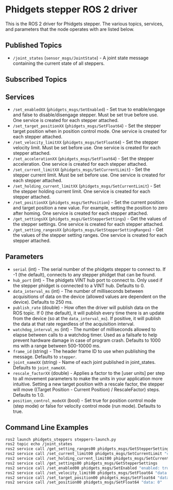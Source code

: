 Phidgets stepper ROS 2 driver
=============================

This is the ROS 2 driver for Phidgets stepper.  The various topics, services, and parameters that the node operates with are listed below.

Published Topics
----------------
* `/joint_states` (`sensor_msgs/JointState`) - A joint state message containing the current state of all steppers.

Subscribed Topics
-----------------

Services
--------
* `/set_enabledXX` (`phidgets_msgs/SetEnabled`) - Set true to enable/engage and false to disable/disengage stepper.  Must be set true before use.  One service is created for each stepper attached.
* `/set_target_positionXX` (`phidgets_msgs/SetFloat64`) - Set the stepper target position when in position control mode.  One service is created for each stepper attached.
* `/set_velocity_limitXX` (`phidgets_msgs/SetFloat64`) - Set the stepper velocity limit.  Must be set before use.  One service is created for each stepper attached.
* `/set_accelerationXX` (`phidgets_msgs/SetFloat64`) - Set the stepper acceleration.  One service is created for each stepper attached.
* `/set_current_limitXX` (`phidgets_msgs/SetCurrentLimit`) - Set the stepper current limit.  Must be set before use.  One service is created for each stepper attached.
* `/set_holding_current_limitXX` (`phidgets_msgs/SetCurrentLimit`) - Set the stepper holding current limit.  One service is created for each stepper attached.
* `/set_positionXX` (`phidgets_msgs/SetPosition`) - Set the current position and target position a new value.  For example, setting the position to zero after homing.  One service is created for each stepper attached.
* `/get_settingsXX` (`phidgets_msgs/GetStepperSettings`) - Get the values of the stepper settings. One service is created for each stepper attached.
* `/get_setting_rangesXX` (`phidgets_msgs/GetStepperSettingRanges`) - Get the values of the stepper setting ranges. One service is created for each stepper attached.

Parameters
----------
* `serial` (int) - The serial number of the phidgets stepper to connect to.  If -1 (the default), connects to any stepper phidget that can be found.
* `hub_port` (int) - The phidgets VINT hub port to connect to.  Only used if the stepper phidget is connected to a VINT hub.  Defaults to 0.
* `data_interval_ms` (int) - The number of milliseconds between acquisitions of data on the device (allowed values are dependent on the device).  Defaults to 250 ms.
* `publish_rate` (double) - How often the driver will publish data on the ROS topic.  If 0 (the default), it will publish every time there is an update from the device (so at the `data_interval_ms`).  If positive, it will publish the data at that rate regardless of the acquisition interval.
* `watchdog_interval_ms` (int) - The number of milliseconds allowed to elapse between calls to a watchdog timer.  Used as a failsafe to help prevent hardware damage in case of program crash. Defaults to 1000 ms with a range between 500-10000 ms.
* `frame_id` (string) - The header frame ID to use when publishing the message.  Defaults to `stepper`.
* `joint_nameXX` (string) - Name of each joint published in joint_states. Defaults to `joint_nameXX`.
* `rescale_factorXX` (double) - Applies a factor to the [user units] per step to all movement parameters to make the units in your application more intuitive. Setting a new target position with a rescale factor, the stepper will move ((Target Position - Current Position) / RescaleFactor) steps. Defaults to 1.0.
* `position_control_modeXX` (bool) - Set true for position control mode (step mode) or false for velocity control mode (run mode). Defaults to true.

Command Line Examples
---------------------

```bash
ros2 launch phidgets_steppers steppers-launch.py
ros2 topic echo /joint_states
ros2 service call /get_setting_ranges00 phidgets_msgs/GetStepperSettingRanges
ros2 service call /set_current_limit00 phidgets_msgs/SetCurrentLimit "current_limit: 1.0"
ros2 service call /set_holding_current_limit00 phidgets_msgs/SetCurrentLimit "current_limit: 0.5"
ros2 service call /get_settings00 phidgets_msgs/GetStepperSettings
ros2 service call /set_enabled00 phidgets_msgs/SetEnabled "enabled: true"
ros2 service call /set_velocity_limit00 phidgets_msgs/SetFloat64 "data: 5000"
ros2 service call /set_target_position00 phidgets_msgs/SetFloat64 "data: 10000"
ros2 service call /set_position00 phidgets_msgs/SetFloat64 "data: 0"
```
